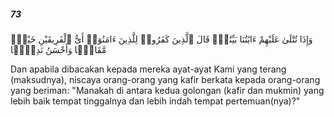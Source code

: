 ##### 73

<span class="ayah">وَإِذَا تُتْلَىٰ عَلَيْهِمْ ءَايَٰتُنَا بَيِّنَٰتٍۢ قَالَ ٱلَّذِينَ كَفَرُوا۟ لِلَّذِينَ ءَامَنُوٓا۟ أَىُّ ٱلْفَرِيقَيْنِ خَيْرٌۭ مَّقَامًۭا وَأَحْسَنُ نَدِيًّۭا</span>

<span class="ayah_translation">Dan apabila dibacakan kepada mereka ayat-ayat Kami yang terang (maksudnya), niscaya orang-orang yang kafir berkata kepada orang-orang yang beriman: "Manakah di antara kedua golongan (kafir dan mukmin) yang lebih baik tempat tinggalnya dan lebih indah tempat pertemuan(nya)?"</span>
